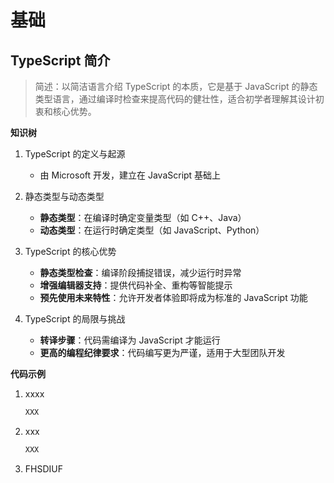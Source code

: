 # 基础

## TypeScript 简介

> 简述：以简洁语言介绍 TypeScript 的本质，它是基于 JavaScript 的静态类型语言，通过编译时检查来提高代码的健壮性，适合初学者理解其设计初衷和核心优势。

**知识树**

1. TypeScript 的定义与起源

    - 由 Microsoft 开发，建立在 JavaScript 基础上

2. 静态类型与动态类型

    - **静态类型**：在编译时确定变量类型（如 C++、Java）
    - **动态类型**：在运行时确定类型（如 JavaScript、Python）

3. TypeScript 的核心优势

    - **静态类型检查**：编译阶段捕捉错误，减少运行时异常
    - **增强编辑器支持**：提供代码补全、重构等智能提示
    - **预先使用未来特性**：允许开发者体验即将成为标准的 JavaScript 功能

4. TypeScript 的局限与挑战

    - **转译步骤**：代码需编译为 JavaScript 才能运行
    - **更高的编程纪律要求**：代码编写更为严谨，适用于大型团队开发

**代码示例**

1. xxxx

    ```ts
    XXX
    ```

2. xxx

    ```ts
    XXX
    ```

3. FHSDIUF

    ```TS

    ```
